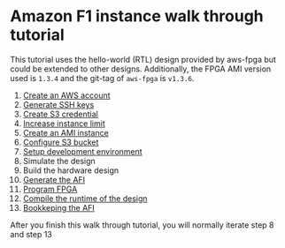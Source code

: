 # Amazon F1 instance walk through tutorial

This tutorial uses the hello-world (RTL) design provided by aws-fpga but could be extended to other designs.
Additionally, the FPGA AMI version used is `1.3.4` and the git-tag of `aws-fpga` is `v1.3.6`.

1. [Create an AWS account](create_aws_account.md)
2. [Generate SSH keys](generate_ssh_keys.md)
3. [Create S3 credential](create_s3_credential.md)
4. [Increase instance limit](increase_instance_limit.md)
5. [Create an AMI instance](create_ami_instance.md)
6. [Configure S3 bucket](configure_s3.md)
7. [Setup development environment](setup_development_environment.md)
8. Simulate the design
9. Build the hardware design
10. [Generate the AFI](generate_afi.md)
11. [Program FPGA](program_fpga.md)
12. [Compile the runtime of the design](compile_runtime.md)
13. [Bookkeping the AFI](bookkeeping_afi.md)

After you finish this walk through tutorial, you will normally iterate step 8 and step 13
